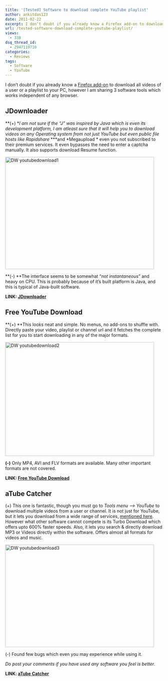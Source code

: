 ```yaml
---
title: '[Tested] Software to download complete YouTube playlist'
author: ankitdas123
date: 2011-02-22
excerpt: I don’t doubt if you already know a Firefox add-on to download all videos of an user or a playlist to your PC, however I am sharing 3 software tools...
url: /tested-software-download-complete-youtube-playlist/
views:
  - 338
dsq_thread_id:
  - 2947119710
categories:
  - Reviews
tags:
  - Software
  - YouTube
---
```

I don’t doubt if you already know a [Firefox add-on][1] to download all videos of a user or a playlist to your PC, however I am sharing 3 software tools which works independent of any browser.

## JDownloader

**(+) **I am not sure if the “J” was inspired by Java which is even its development platform, I am atleast sure that it will help you to download videos on any Operating system from not just YouTube but even public file hosts like *Rapidshare** ***and *Megaupload * even you not subscribed to their premium services. It even bypasses the need to enter a captcha manually. It also supports download Resume function.

<a href="http://cdn.devilsworkshop.org/files/2011/02/DW-youtubedownload1.jpg" target="_blank"><img style="background-image: none; padding-left: 0px; padding-right: 0px; display: inline; padding-top: 0px; border: 0px;" title="DW youtubedownload1" src="http://cdn.devilsworkshop.org/files/2011/02/DW-youtubedownload1_thumb.jpg" border="0" alt="DW youtubedownload1" width="476" height="358" /></a>

**(-) **The interface seems to be somewhat “*not instantaneous*” and heavy on CPU. This is probably because of it’s built platform is Java, and this is typical of Java-built software.

**LINK: <a href="http://jdownloader.org/home/index" onclick="_gaq.push(['_trackEvent', 'outbound-article', 'http://jdownloader.org/home/index', 'JDownloader']);" target="_blank">JDownloader</a>**

## Free YouTube Download

**(+) **This looks neat and simple. No menus, no add-ons to shuffle with. Directly paste your video, playlist or channel url and it fetches the complete list for you to start downloading in any of the major formats.

<a href="http://cdn.devilsworkshop.org/files/2011/02/DW-youtubedownload2.jpg" target="_blank"><img style="background-image: none; padding-left: 0px; padding-right: 0px; display: inline; padding-top: 0px; border: 0px;" title="DW youtubedownload2" src="http://cdn.devilsworkshop.org/files/2011/02/DW-youtubedownload2_thumb.jpg" border="0" alt="DW youtubedownload2" width="476" height="363" /></a>

**(-)** Only MP4, AVI and FLV formats are available. Many other important formats are not covered.

**LINK: <a href="http://www.dvdvideosoft.com/products/dvd/Free-YouTube-Download.htm" onclick="_gaq.push(['_trackEvent', 'outbound-article', 'http://www.dvdvideosoft.com/products/dvd/Free-YouTube-Download.htm', 'Free YouTube Download']);" target="_blank">Free YouTube Download</a>**

## aTube Catcher

(+) This one is fantastic, though you must go to *Tools menu –> YouTube* to download multiple videos from a user or channel. It is not just for YouTube, but it lets you download from a wide range of services, <a href="http://atube-catcher.dsnetwb.com/get-video-software-windows-home/content/banco-datos-List-supported-sites-public-general.html" onclick="_gaq.push(['_trackEvent', 'outbound-article', 'http://atube-catcher.dsnetwb.com/get-video-software-windows-home/content/banco-datos-List-supported-sites-public-general.html', 'mentioned here']);" target="_blank">mentioned here</a>. However what other software cannot compete is its Turbo Download which offers upto 600% faster speeds. Also, it lets you search & directly download MP3 or Videos directly within the software. Offers almost all formats for videos and music.

[<img style="background-image: none; padding-left: 0px; padding-right: 0px; display: inline; padding-top: 0px; border: 0px;" title="DW youtubedownload3" src="http://cdn.devilsworkshop.org/files/2011/02/DW-youtubedownload3_thumb.jpg" border="0" alt="DW youtubedownload3" width="476" height="327" />][2]

(-) Found few bugs which even you may experience while using it.

*Do post your comments if you have used any software you feel is better.*

**LINK: <a href="http://atube-catcher.dsnetwb.com/get-video-software-windows-home/" onclick="_gaq.push(['_trackEvent', 'outbound-article', 'http://atube-catcher.dsnetwb.com/get-video-software-windows-home/', 'aTube Catcher']);" target="_blank">aTube Catcher</a>**

 [1]: http://devilsworkshop.org/download-youtube-videos-in-bulk-with-bytubed-firefox-addon/
 [2]: http://cdn.devilsworkshop.org/files/2011/02/DW-youtubedownload3.jpg
